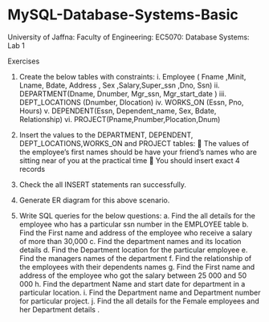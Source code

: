 # MySQL-Database-Systems-Basic
University of Jaffna: Faculty of Engineering: EC5070: Database Systems: Lab 1

Exercises
  1. Create the below tables with constraints:
  i. Employee ( Fname ,Minit, Lname, Bdate, Address , Sex ,Salary,Super_ssn ,Dno, Ssn)
  ii. DEPARTMENT(Dname, Dnumber, Mgr_ssn, Mgr_start_date )
  iii. DEPT_LOCATIONS (Dnumber, Dlocation)
  iv. WORKS_ON (Essn, Pno, Hours)
  v. DEPENDENT(Essn, Dependent_name, Sex, Bdate, Relationship)
  vi. PROJECT(Pname,Pnumber,Plocation,Dnum)

2. Insert the values to the DEPARTMENT, DEPENDENT, DEPT_LOCATIONS,WORKS_ON and PROJECT tables:
   The values of the employee’s first names should be have your friend’s names who are sitting near of you at the practical time
   You should insert exact 4 records

3. Check the all INSERT statements ran successfully.

4. Generate ER diagram for this above scenario.

5. Write SQL queries for the below questions:
  a. Find the all details for the employee who has a particular ssn number in the EMPLOYEE table
  b. Find the First name and address of the employee who receive a salary of more than 30,000
  c. Find the department names and its location details
  d. Find the Department location for the particular employee
  e. Find the managers names of the department
  f. Find the relationship of the employees with their dependents names
  g. Find the First name and address of the employee who got the salary between 25 000 and 50 000
  h. Find the department Name and start date for department in a particular location.
  i. Find the Department name and Department number for particular project.
  j. Find the all details for the Female employees and her Department details .
